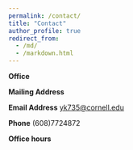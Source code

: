 ```yaml
---
permalink: /contact/
title: "Contact"
author_profile: true
redirect_from: 
  - /md/
  - /markdown.html
---
```


**Office**



**Mailing Address**



**Email Address**
yk735@cornell.edu

**Phone**
(608)7724872

**Office hours**

